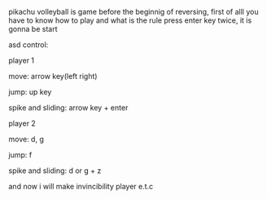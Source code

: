 pikachu volleyball is game
before the beginnig of reversing, first of alll you have to know how to play and what is the rule
press enter key twice, it is gonna be start

asd
control:



player 1

move: arrow key(left right)

jump: up key

spike and sliding: arrow key + enter


player 2

move: d, g

jump: f

spike and sliding: d or g + z



and now i will make invincibility player e.t.c
